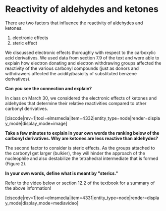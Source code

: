 # Reactivity of aldehydes and ketones

There are two factors that influence the reactivity of aldehydes and ketones.  

1) electronic effects
2) steric effect

We discussed electronic effects thoroughly with respect to the carboxylic acid derivatives.  We used data from section 7.9 of the text and were able to explain how electron donating and electron withdrawing groups affected the reactivity of the various carbonyl compounds (just as donors and withdrawers affected the acidity/basicity of substituted benzene derivatives).  

**Can you see the connection and explain?**

In class on March 30, we considered the electronic effects of ketones and aldehydes that determine their relative reactivities compared to other carbonyl derivatives. 

[ciscode|rev=1|tool=elmsmedia|item=4332|entity_type=node|render=display_mode|display_mode=image] 

**Take a few minutes to explain in your own words the ranking below of the carbonyl derivatives.  Why are ketones are less reactive than aldehydes?** 


The second factor to consider is steric effects.  As the groups attached to the carbonyl get larger (bulkier), they will hinder the approach of the nucleophile and also destabilize the tetrahedral intermediate that is formed (Figure 2).

**In your own words, define what is meant by "sterics."**


Refer to the video below or section 12.2 of the textbook for a summary of the above information!

[ciscode|rev=1|tool=elmsmedia|item=4331|entity_type=node|render=display_mode|display_mode=mediavideo]
